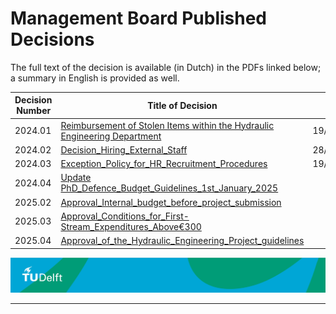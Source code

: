 # Management Board Published Decisions


The full text of the decision is available (in Dutch) in the PDFs linked below; a summary in English is provided as well.

| Decision Number | Title of Decision                                             | Date       |
|-----------------|---------------------------------------------------------------|------------|
| 2024.01         | [Reimbursement of Stolen Items within the Hydraulic Engineering Department](./DecisionFiles/MT_Decision_HE_2024_01.pdf) | 19/09/2024 |
| 2024.02         | [Decision_Hiring_External_Staff](./DecisionFiles/2024.02_Decision_Hiring_External_Staff.pdf) | 28/11/2024  |
| 2024.03         | [Exception_Policy_for_HR_Recruitment_Procedures](./DecisionFiles/2024.03_Exception_Policy_for_HR_Recruitment_Procedures.pdf) | 19/09/2024 |
| 2024.04         | [Update PhD_Defence_Budget_Guidelines_1st_January_2025](./DecisionFiles/2024.04_Update_PhD_Defence_Budget_Guidelines_1st_January_2025.pdf) |  |
| 2025.02         | [Approval_Internal_budget_before_project_submission](./DecisionFiles/2025.02%20Approval%20internal%20budget%20before%20project%20submission.pdf) |  |
| 2025.03         | [Approval_Conditions_for_First-Stream_Expenditures_Above€300](./DecisionFiles/2025.03%20Approval%20and%20Conditions%20for%20First-Stream%20Expenditures%20Above%20€300.pdf) |  |
| 2025.04         | [Approval_of_the_Hydraulic_Engineering_Project_guidelines](./DecisionFiles/2025.04%20Approval%20of%20the%20Hydraulic%20Engineering%20Project%20Guidelines.pdf./DecisionFiles/2025.) |  |



![footer](../../../figures/footer-tudelft.jpg)
 
-----------------------------------------------------------------------------------------------------

